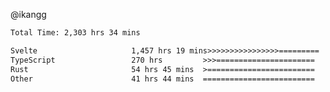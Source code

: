 @ikangg
<!--START_SECTION:waka-->

```txt
Total Time: 2,303 hrs 34 mins

Svelte                     1,457 hrs 19 mins>>>>>>>>>>>>>>>>=========   62.14 %
TypeScript                 270 hrs         >>>======================   11.51 %
Rust                       54 hrs 45 mins  >========================   02.33 %
Other                      41 hrs 44 mins  =========================   01.78 %
```

<!--END_SECTION:waka-->
